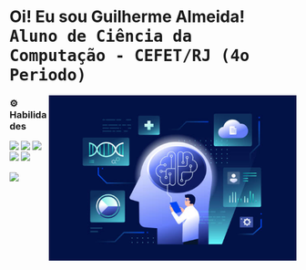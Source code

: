 
<h1> Oi! Eu sou Guilherme Almeida!<br><kbd>Aluno de Ciência da Computação - CEFET/RJ (4o Periodo)</kbd></h1>
<div>
  <img src="GHRM.jpg" height=290em align='right'>
</div>

### ⚙️ Habilidades

<div>
  <img src="https://img.shields.io/badge/python-3670A0?style=for-the-badge&logo=python&logoColor=ffdd54">
  <img src="https://img.shields.io/badge/Matplotlib-%23ffffff.svg?style=for-the-badge&logo=Matplotlib&logoColor=black">
  <img src="https://img.shields.io/badge/scikit--learn-%23F7931E.svg?style=for-the-badge&logo=scikit-learn&logoColor=white">
  <img src="https://img.shields.io/badge/numpy-%23013243.svg?style=for-the-badge&logo=numpy&logoColor=white">
  <img src="https://img.shields.io/badge/pandas-%23150458.svg?style=for-the-badge&logo=pandas&logoColor=white">
</div>

<br/>

<div>
  <a href="https://github.com/devguialmeida">
    <img height="150em" src="https://github-readme-stats.vercel.app/api?username=devguialmeida&theme=transparent"/>
  </a>
</div>
